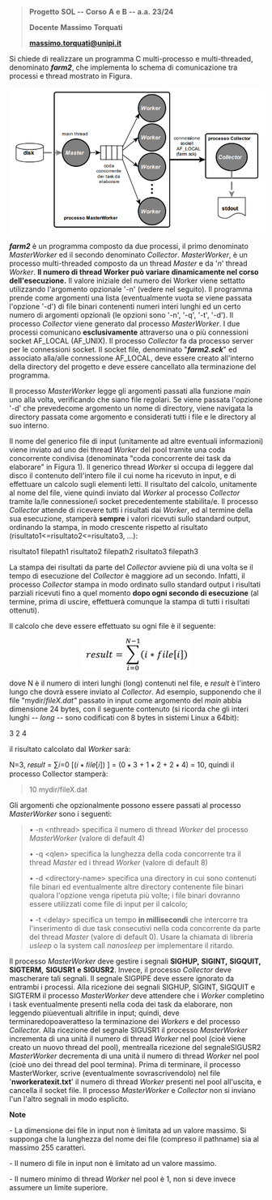 > **Progetto** **SOL** **--** **Corso** **A** **e** **B** **--**
> **a.a.** **23/24**
>
> **Docente** **Massimo** **Torquati**
>
> **massimo.torquati@unipi.it**

Si chiede di realizzare un programma C multi-processo e multi-threaded,
denominato ***farm2***, che implementa lo schema di comunicazione tra
processi e thread mostrato in Figura.

<p align="center">
  <img src="utility/img/figura1.png" style="display: block; margin: 0 auto;">
</p>

***farm2*** è un programma composto da due processi, il primo denominato
*MasterWorker* ed il secondo denominato *Collector*. *MasterWorker*, è
un processo multi-threaded composto da un thread *Master* e da '*n*'
thread *Worker*. **Il numero di thread Worker può variare dinamicamente nel corso dell'esecuzione.**
Il valore iniziale del numero dei Worker viene settatto utilizzando
l'argomento opzionale '-n' (vedere nel seguito). Il programma prende
come argomenti una lista (eventualmente vuota se viene passata l'opzione
'-d') di file binari contenenti numeri interi lunghi ed un certo numero
di argomenti opzionali (le opzioni sono '-n', '-q', '-t', '-d'). Il
processo *Collector* viene generato dal processo *MasterWorker*. I due
processi comunicano **esclusivamente** attraverso una o più connessioni
socket AF_LOCAL (AF_UNIX). Il processo *Collector* fa da processo server
per le connessioni socket. Il socket file, denominato "***farm2.sck***"
ed associato alla/alle connessione AF_LOCAL, deve essere creato
all'interno della directory del progetto e deve essere cancellato alla
terminazione del programma.

Il processo *MasterWorker* legge gli argomenti passati alla funzione
*main* uno alla volta, verificando che siano file regolari. Se viene
passata l'opzione '-d' che prevedecome argomento un nome di directory,
viene navigata la directory passata come argomento e considerati tutti i
file e le directory al suo interno.

Il nome del generico file di input (unitamente ad altre eventuali
informazioni) viene inviato ad uno dei thread *Worker* del pool tramite
una coda concorrente condivisa (denominata "coda concorrente dei task da
elaborare" in Figura 1). Il generico thread *Worker* si occupa di
leggere dal disco il contenuto dell'intero file il cui nome ha ricevuto
in input, e di effettuare un calcolo sugli elementi letti. Il risultato
del calcolo, unitamente al nome del file, viene quindi inviato dal
*Worker* al processo *Collector* tramite la/le connessione/i socket
precedentemente stabilita/e. Il processo *Collector* attende di ricevere
tutti i risultati dai *Worker*, ed al termine della sua esecuzione,
stamperà **sempre** i valori ricevuti sullo standard output, ordinando
la stampa, in modo crescente rispetto al risultato
(risultato1\<=risultato2\<=risultato3, ...):

risultato1 filepath1
risultato2 filepath2
risultato3 filepath3


La stampa dei risultati da parte del *Collector* avviene più di una
volta se il tempo di esecuzione del *Collector* è maggiore ad un
secondo. Infatti, il processo *Collector* stampa in modo ordinato sullo
standard output i risultati parziali ricevuti fino a quel momento
**dopo ogni secondo di esecuzione** (al termine, prima
di uscire, effettuerà comunque la stampa di tutti i risultati ottenuti).

Il calcolo che deve essere effettuato su ogni file è il seguente:

<p align="center">
  <img src="utility/img/figura2.png" style="display: block; margin: 0 auto;">
</p>


dove N è il numero di interi lunghi (long) contenuti nel file, e
*result* è l'intero lungo che dovrà essere inviato al *Collector*. Ad
esempio, supponendo che il file "mydir/*fileX.dat"* passato in input
come argomento del *main* abbia dimensione 24 bytes, con il seguente
contenuto (si ricorda che gli interi lunghi -- *long* -- sono codificati
con 8 bytes in sistemi Linux a 64bit):

3 2 4

il risultato calcolato dal *Worker* sarà:

N=3, 𝑟𝑒𝑠𝑢𝑙𝑡 = ∑𝑖=0 \[(𝑖 ∗ 𝑓𝑖𝑙𝑒\[𝑖\]) \] = (0 ∗ 3 + 1 ∗ 2 + 2 ∗ 4) = 10,
quindi il processo Collector stamperà:

> 10 mydir/fileX.dat

Gli argomenti che opzionalmente possono essere passati al processo
*MasterWorker* sono i seguenti:

> • -n \<nthread\> specifica il numero di thread *Worker* del processo
> *MasterWorker* (valore di default 4)
>
> • -q \<qlen\> specifica la lunghezza della coda concorrente tra il
> thread *Master* ed i thread *Worker* (valore di default 8)
>
> • -d \<directory-name\> specifica una directory in cui sono contenuti
> file binari ed eventualmente altre directory contenente file binari
> qualora l'opzione venga ripetuta più volte; i file binari dovranno
> essere utilizzati come file di input per il calcolo;
>
> • -t \<delay\> specifica un tempo **in millisecondi** che
> intercorre tra l'inserimento di due task consecutivi nella coda
> concorrente da parte del thread *Master* (valore di default 0). Usare
> la chiamata di libreria *usleep* o la system call *nanosleep* per
> implementare il ritardo.

Il processo *MasterWorker* deve gestire i segnali **SIGHUP,**
**SIGINT,** **SIGQUIT,** **SIGTERM,** **SIGUSR1** **e** **SIGUSR2**.
Invece, il processo *Collector* deve mascherare tali segnali. Il segnale
SIGPIPE deve essere ignorato da entrambi i processi. Alla ricezione dei
segnali SIGHUP, SIGINT, SIGQUIT e SIGTERM il processo *MasterWorker*
deve attendere che i *Worker* completino i task eventualmente presenti
nella coda dei task da elaborare, non leggendo piùeventuali altrifile in
input; quindi, deve terminaredopoaveratteso la terminazione dei
*Workers* e del processo *Collector.* Alla ricezione del segnale SIGUSR1
il processo *MasterWorker* incrementa di una unità il numero di thread
*Worker* nel pool (cioè viene creato un nuovo thread del pool),
mentrealla ricezione del segnaleSIGUSR2 *MasterWorker* decrementa di una
unità il numero di thread *Worker* nel pool (cioè uno dei thread del
pool termina). Prima di terminare, il processo MasterWorker, scrive
(eventualmente sovrascrivendolo) nel file '**nworkeratexit.txt**' il
numero di thread *Worker* presenti nel pool all'uscita, e cancella il
socket file. Il processo *MasterWorker* e *Collector* non si inviano
l'un l'altro segnali in modo esplicito.

**Note**

\- La dimensione dei file in input non è limitata ad un valore massimo.
Si supponga che la lunghezza del nome dei file (compreso il pathname)
sia al massimo 255 caratteri.

\- Il numero di file in input non è limitato ad un valore massimo.

\- Il numero minimo di thread *Worker* nel pool è 1, non si deve invece
assumere un limite superiore.

